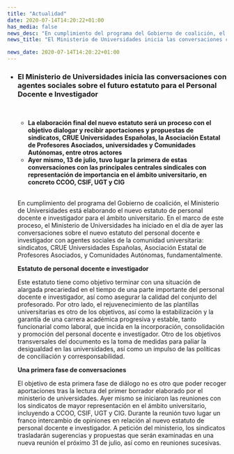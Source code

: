 ```yaml
---
title: "Actualidad"
date: 2020-07-14T14:20:22+01:00
has_media: false
news_desc: "En cumplimiento del programa del Gobierno de coalición, el Ministerio de Universidades está elaborando el nuevo estatuto de personal docente e investigador para el ámbito universitario."
news_title: "El Ministerio de Universidades inicia las conversaciones con agentes sociales sobre el futuro estatuto para el Personal Docente e Investigador"

news_date: 2020-07-14T14:20:22+01:00
---
```

<ul>
<li>
<h3>El Ministerio de Universidades inicia las conversaciones con agentes sociales sobre el futuro estatuto para el Personal Docente e Investigador</h3><br>
<div class="conten">
<ul>
<li><b>La elaboración final del nuevo estatuto será un proceso con el objetivo dialogar y recibir aportaciones y propuestas de sindicatos, CRUE Universidades Españolas, la Asociación Estatal de Profesores Asociados, universidades y Comunidades Autónomas, entre otros actores</b></li>
<li><b>Ayer mismo, 13 de julio, tuvo lugar la primera de estas conversaciones con las principales centrales sindicales con representación de importancia en el ámbito universitario, en concreto CCOO, CSIF, UGT y CIG</b></li>
</ul>
<br>
<p>En cumplimiento del programa del Gobierno de coalición, el Ministerio de Universidades está elaborando el nuevo estatuto de personal docente e investigador para el ámbito universitario. En el marco de este proceso, el Ministerio de Universidades ha iniciado en el día de ayer las conversaciones sobre el nuevo estatuto del personal docente e investigador con agentes sociales de la comunidad universitaria: sindicatos, CRUE Universidades Españolas, Asociación Estatal de Profesores Asociados, y Comunidades Autónomas, fundamentalmente.</p>
<p><b>Estatuto de personal docente e investigador</b></p>
<p>Este estatuto tiene como objetivo terminar con una situación de alargada precariedad en el tiempo de una parte importante del personal docente e investigador, así como asegurar la calidad del conjunto del profesorado. Por otro lado, el rejuvenecimiento de las plantillas universitarias es otro de los objetivos, así como la estabilización y la garantía de una carrera académica progresiva y estable, tanto funcionarial como laboral, que incida en la incorporación, consolidación y promoción del personal docente e investigador. Otro de los objetivos transversales del documento es la toma de medidas para paliar la desigualdad en las universidades, así como un impulso de las políticas de conciliación y corresponsabilidad.</p>
<p><b>Una primera fase de conversaciones</b></p>
<p>El objetivo de esta primera fase de diálogo no es otro que poder recoger aportaciones tras la lectura del primer borrador elaborado por el ministerio de universidades. Ayer mismo se iniciaron las reuniones con los sindicatos de mayor representación en el ámbito universitario, incluyendo a CCOO, CSIF, UGT y CIG. Durante la reunión tuvo lugar un franco intercambio de opiniones en relación al nuevo estatuto de personal docente e investigador. A petición del ministerio, los sindicatos trasladarán sugerencias y propuestas que serán examinadas en una nueva reunión el próximo 31 de julio, así como en reuniones sucesivas.</p>
</div>
</b></li>
</ul>